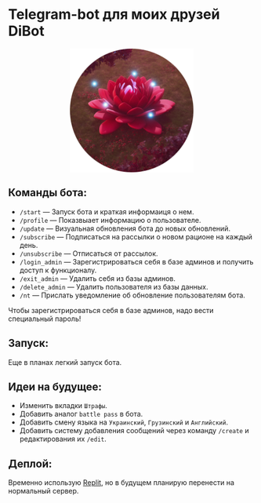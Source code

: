 # Telegram-bot для моих друзей DiBot

<div align="center">
<img src="https://github.com/dontkillmeseptember/DiBot/blob/v3.4.8/content/DiBot.png?raw=true" align="center" style="width: 50%" />
</div>

## Команды бота:

- `/start` — Запуск бота и краткая информаиця о нем.
- `/profile` — Показвыает информацию о пользователе.
- `/update` — Визуальная обновления бота до новых обновлений.
- `/subscribe` — Подписаться на рассылки о новом рационе на каждый день.
- `/unsubscribe` — Отписаться от рассылок.
- `/login_admin` — Зарегистрироваться себя в базе админов и получить доступ к функционалу.
- `/exit_admin` — Удалить себя из базы админов.
- `/delete_admin` — Удалить пользователя из базы данных.
- `/nt` — Прислать уведомление об обновление пользователям бота.

Чтобы зарегистрироваться себя в базе админов, надо вести специальный пароль!

## Запуск:

Еще в планах легкий запуск бота.

## Идеи на будущее:

- Изменить вкладки `Штрафы`.
- Добавить аналог `battle pass` в бота.
- Добавить смену языка на `Украинский`, `Грузинский` и `Английский`.
- Добавить систему добавления сообщений через команду `/create` и редактирования их `/edit`.

## Деплой:

Временно использую [Replit](https://replit.com/), но в будущем планирую перенести на нормальный сервер.
